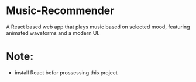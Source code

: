 # Music-Recommender
A React based web app that plays music based on selected mood, featuring animated waveforms and a modern UI.
# Note:
- install React befor prossessing this project
